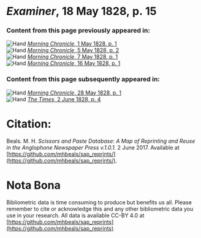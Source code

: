 # *Examiner*, 18 May 1828, p. 15  
  
### Content from this page previously appeared in:  
![Hand](http://scissorsandpaste.net/wp-content/uploads/2017/06/smallhandpointer.png) [*Morning Chronicle*, 1 May 1828, p. 1](https://mhbeals.github.io/sap_html/Morning-Chronicle/Morning-Chronicle-1-May-1828-p-1)  
![Hand](http://scissorsandpaste.net/wp-content/uploads/2017/06/smallhandpointer.png) [*Morning Chronicle*, 5 May 1828, p. 2](https://mhbeals.github.io/sap_html/Morning-Chronicle/Morning-Chronicle-5-May-1828-p-2)  
![Hand](http://scissorsandpaste.net/wp-content/uploads/2017/06/smallhandpointer.png) [*Morning Chronicle*, 7 May 1828, p. 1](https://mhbeals.github.io/sap_html/Morning-Chronicle/Morning-Chronicle-7-May-1828-p-1)  
![Hand](http://scissorsandpaste.net/wp-content/uploads/2017/06/smallhandpointer.png) [*Morning Chronicle*, 16 May 1828, p. 1](https://mhbeals.github.io/sap_html/Morning-Chronicle/Morning-Chronicle-16-May-1828-p-1)  
  
### Content from this page subsequently appeared in:  
![Hand](http://scissorsandpaste.net/wp-content/uploads/2017/06/smallhandpointer.png) [*Morning Chronicle*, 28 May 1828, p. 1](https://mhbeals.github.io/sap_html/Morning-Chronicle/Morning-Chronicle-28-May-1828-p-1)  
![Hand](http://scissorsandpaste.net/wp-content/uploads/2017/06/smallhandpointer.png) [*The Times*, 2 June 1828, p. 4](https://mhbeals.github.io/sap_html/The-Times/The-Times-2-June-1828-p-4)  


# Citation: 

Beals. M. H. *Scissors and Paste Database: A Map of Reprinting and Reuse in the Anglophone Newspaper Press v.1.0.1.* 2 June 2017. Available at [https://github.com/mhbeals/sap_reprints/](https://github.com/mhbeals/sap_reprints/). 

# Nota Bona

Bibliometric data is time consuming to produce but benefits us all. Please remember to cite or acknowledge this and any other bibliometric data you use in your research. All data is available CC-BY 4.0 at [https://github.com/mhbeals/sap_reprints](https://github.com/mhbeals/sap_reprints)